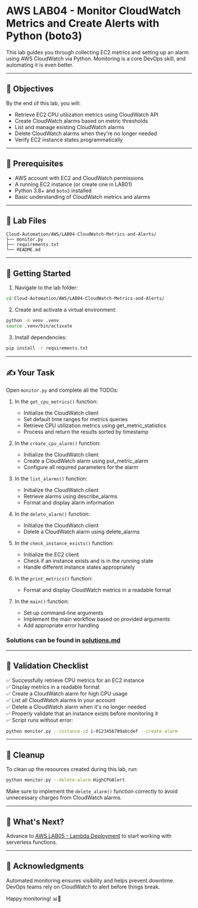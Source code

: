 # AWS LAB04 - Monitor CloudWatch Metrics and Create Alerts with Python (boto3)

This lab guides you through collecting EC2 metrics and setting up an alarm using AWS CloudWatch via Python. Monitoring is a core DevOps skill, and automating it is even better.

---

## 🎯 Objectives

By the end of this lab, you will:
- Retrieve EC2 CPU utilization metrics using CloudWatch API
- Create CloudWatch alarms based on metric thresholds
- List and manage existing CloudWatch alarms
- Delete CloudWatch alarms when they're no longer needed
- Verify EC2 instance states programmatically

---

## 🧰 Prerequisites

- AWS account with EC2 and CloudWatch permissions
- A running EC2 instance (or create one in LAB01)
- Python 3.8+ and `boto3` installed
- Basic understanding of CloudWatch metrics and alarms

---

## 📁 Lab Files

```
Cloud-Automation/AWS/LAB04-CloudWatch-Metrics-and-Alerts/
├── monitor.py
├── requirements.txt
└── README.md
```

---

## 🚀 Getting Started

1. Navigate to the lab folder:
```bash
cd Cloud-Automation/AWS/LAB04-CloudWatch-Metrics-and-Alerts/
```

2. Create and activate a virtual environment:
```bash
python -m venv .venv
source .venv/bin/activate
```

3. Install dependencies:
```bash
pip install -r requirements.txt
```

---

## ✍️ Your Task

Open `monitor.py` and complete all the TODOs:

1. In the `get_cpu_metrics()` function:
   - Initialize the CloudWatch client
   - Set default time ranges for metrics queries
   - Retrieve CPU utilization metrics using get_metric_statistics
   - Process and return the results sorted by timestamp

2. In the `create_cpu_alarm()` function:
   - Initialize the CloudWatch client
   - Create a CloudWatch alarm using put_metric_alarm
   - Configure all required parameters for the alarm

3. In the `list_alarms()` function:
   - Initialize the CloudWatch client
   - Retrieve alarms using describe_alarms
   - Format and display alarm information

4. In the `delete_alarm()` function:
   - Initialize the CloudWatch client
   - Delete a CloudWatch alarm using delete_alarms

5. In the `check_instance_exists()` function:
   - Initialize the EC2 client
   - Check if an instance exists and is in the running state
   - Handle different instance states appropriately

6. In the `print_metrics()` function:
   - Format and display CloudWatch metrics in a readable format

7. In the `main()` function:
   - Set up command-line arguments
   - Implement the main workflow based on provided arguments
   - Add appropriate error handling

### Solutions can be found in [solutions.md](./solutions.md)

---

## 🧪 Validation Checklist

✅ Successfully retrieve CPU metrics for an EC2 instance  
✅ Display metrics in a readable format  
✅ Create a CloudWatch alarm for high CPU usage  
✅ List all CloudWatch alarms in your account  
✅ Delete a CloudWatch alarm when it's no longer needed  
✅ Properly validate that an instance exists before monitoring it  
✅ Script runs without error:
```bash
python monitor.py --instance-id i-0123456789abcdef --create-alarm
```

---

## 🧹 Cleanup

To clean up the resources created during this lab, run:
```bash
python monitor.py --delete-alarm HighCPUAlert
```

Make sure to implement the `delete_alarm()` function correctly to avoid unnecessary charges from CloudWatch alarms.

---

## 💬 What's Next?
Advance to [AWS LAB05 - Lambda Deployment](../LAB05-Lambda-Deployment/) to start working with serverless functions.

---

## 🙏 Acknowledgments
Automated monitoring ensures visibility and helps prevent downtime. DevOps teams rely on CloudWatch to alert before things break.

Happy monitoring! 📊🐍